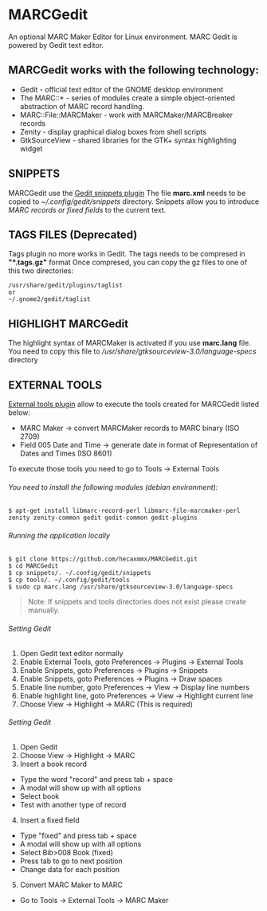 # MARCGedit

An optional MARC Maker Editor for Linux environment. MARC Gedit is powered by Gedit text editor.

## MARCGedit works with the following technology:
* Gedit - official text editor of the GNOME desktop environment
* The MARC::* - series of modules create a simple object-oriented abstraction of MARC record handling.
* MARC::File::MARCMaker - work with MARCMaker/MARCBreaker records
* Zenity - display graphical dialog boxes from shell scripts
* GtkSourceView - shared libraries for the GTK+ syntax highlighting widget

## SNIPPETS
MARCGedit use the [Gedit snippets plugin](https://wiki.gnome.org/Apps/Gedit/Plugins/Snippets)
The file **marc.xml** needs to be copied to *~/.config/gedit/snippets* directory.
Snippets allow you to introduce *MARC records or fixed fields* to the current text.

## TAGS FILES (Deprecated)
Tags plugin no more works in Gedit.
The tags needs to be compresed in **"*.tags.gz"** format
Once compresed, you can copy the gz files to one of this two directories:
```
/usr/share/gedit/plugins/taglist
or
~/.gnome2/gedit/taglist
```

## HIGHLIGHT MARCGedit
The highlight syntax of MARCMaker is activated if you use **marc.lang** file. You need to copy this file to */usr/share/gtksourceview-3.0/language-specs* directory

## EXTERNAL TOOLS
[External tools plugin](https://wiki.gnome.org/Apps/Gedit/Plugins/ExternalTools) allow to execute the tools created for MARCGedit listed below:
* MARC Maker -> convert MARCMaker records to MARC binary (ISO 2709)
* Field 005 Date and Time -> generate date in format of Representation of Dates and Times (ISO 8601)

To execute those tools you need to go to Tools -> External Tools

###### You need to install the following modules (debian environment):
```
$ apt-get install libmarc-record-perl libmarc-file-marcmaker-perl zenity zenity-common gedit gedit-common gedit-plugins
```
###### Running the application locally
```
$ git clone https://github.com/hecaxmmx/MARCGedit.git
$ cd MARCGedit
$ cp snippets/. ~/.config/gedit/snippets
$ cp tools/. ~/.config/gedit/tools
$ sudo cp marc.lang /usr/share/gtksourceview-3.0/language-specs
```
> Note: If snippets and tools directories does not exist please create manually.

###### Setting Gedit
1. Open Gedit text editor normally
2. Enable External Tools, goto Preferences -> Plugins -> External Tools
3. Enable Snippets, goto Preferences -> Plugins -> Snippets
4. Enable Snippets, goto Preferences -> Plugins -> Draw spaces
5. Enable line number, goto Preferences -> View -> Display line numbers
6. Enable highlight line, goto Preferences -> View -> Highlight current line
7. Choose View -> Highlight -> MARC (This is required)

###### Setting Gedit
1. Open Gedit
2. Choose View -> Highlight -> MARC
3. Insert a book record
  * Type the word "record" and press tab + space
  * A modal will show up with all options
  * Select book
  * Test with another type of record
4. Insert a fixed field
  * Type "fixed" and press tab + space
  * A modal will show up with all options
  * Select Bib>008 Book (fixed)
  * Press tab to go to next position
  * Change data for each position
5. Convert MARC Maker to MARC
  * Go to Tools -> External Tools -> MARC Maker

